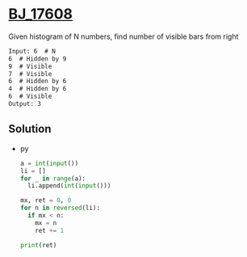 # [BJ_17608](https://acmicpc.net/problem/17608)

Given histogram of N numbers, find number of visible bars from right

```txt
Input: 6  # N
6  # Hidden by 9
9  # Visible
7  # Visible
6  # Hidden by 6
4  # Hidden by 6
6  # Visible
Output: 3
```

## Solution

* py

  ```py
  a = int(input())
  li = []
  for _ in range(a):
    li.append(int(input()))

  mx, ret = 0, 0
  for n in reversed(li):
    if mx < n:
      mx = n
      ret += 1

  print(ret)
  ```
